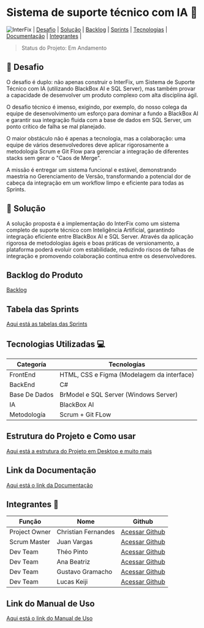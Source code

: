 # Sistema de suporte técnico com IA 🚀 

![InterFix](https://github.com/user-attachments/assets/8aa8a096-88fa-4be4-952c-946d63ceed66) 
| <a href=#desafio>Desafio</a> | <a href=#solucao>Solução</a> | <a href=#backlog>Backlog</a> | <a href=#sprints>Sprints</a> | <a href=#tecnologias>Tecnologias</a> | <a href=#documentacao>Documentação</a> | <a href=#integrantes>Integrantes</a> |
> Status do Projeto: Em Andamento
## 🏅 Desafio <a id="desafio"></a>
O desafio é duplo: não apenas construir o InterFix, um Sistema de Suporte Técnico com IA (utilizando BlackBox AI e SQL Server), mas também provar a capacidade de desenvolver um produto complexo com alta disciplina ágil.

O desafio técnico é imenso, exigindo, por exemplo, do nosso colega da equipe de desenvolvimento um esforço para dominar a fundo a BlackBox AI e garantir sua integração fluida com a base de dados em SQL Server, um ponto crítico de falha se mal planejado.

O maior obstáculo não é apenas a tecnologia, mas a colaboração: uma equipe de vários desenvolvedores deve aplicar rigorosamente a metodologia Scrum e Git Flow para gerenciar a integração de diferentes stacks sem gerar o "Caos de Merge".

A missão é entregar um sistema funcional e estável, demonstrando maestria no Gerenciamento de Versão, transformando a potencial dor de cabeça da integração em um workflow limpo e eficiente para todas as Sprints.

## 🏅 Solução <a id="solucao"></a>
A solução proposta é a implementação do InterFix como um sistema completo de suporte técnico com Inteligência Artificial, garantindo integração eficiente entre BlackBox AI e SQL Server. Através da aplicação rigorosa de metodologias ágeis e boas práticas de versionamento, a plataforma poderá evoluir com estabilidade, reduzindo riscos de falhas de integração e promovendo colaboração contínua entre os desenvolvedores.

## Backlog do Produto <a id="backlog"></a>
[Backlog](https://github.com/Lucaskeiji/Projetinho/blob/main/Backlog/User%20Story.md)

## Tabela das Sprints
[Aqui está as tabelas das Sprints]()

## Tecnologias Utilizadas 💻 <a id="tecnologias"></a>

Categoría | Tecnologías
--------- | -------------
FrontEnd | HTML, CSS e Figma (Modelagem da interface)
BackEnd | C#
Base De Dados | BrModel e SQL Server (Windows Server)
IA | BlackBox AI
Metodología | Scrum + Git FLow 

## Estrutura do Projeto e Como usar
[Aqui está a estrutura do Projeto em Desktop e muito mais](https://github.com/Lucaskeiji/Projetinho/blob/main/Desktop/estrutura&outras.md)

## Link da Documentação <a id="documentacao"></a>
[Aqui está o link da Documentação](https://github.com/Lucaskeiji/Projetinho/tree/main/Docs)

## Integrantes 👥 <a id="integrantes"></a>

Função       | Nome                | Github                                                       |
------------ | --------------------| -------------------------------------------------------------|
Project Owner| Christian Fernandes | [Acessar Github](https://github.com/ChristianFernandesLemos) |
Scrum Master | Juan Vargas         | [Acessar Github](https://github.com/RenteriaJuan)            |
Dev Team     | Théo Pinto          | [Acessar Github](https://github.com/Thorphinm)               |
Dev Team     | Ana Beatriz         | [Acessar Github](https://github.com/Anasouza2802)            |
Dev Team     |Gustavo Gramacho     | [Acessar Github](https://github.com/gramachoo)               |
Dev Team     | Lucas Keiji         | [Acessar Github](https://github.com/Lucaskeiji)              |

## Link do Manual de Uso
[Aqui está o link do Manual de Uso]()
